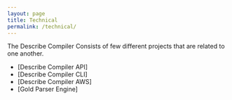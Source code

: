 ```yaml
---
layout: page
title: Technical
permalink: /technical/
---
```

The Describe Compiler Consists of few different projects that are related to one another.

* [Describe Compiler API]
* [Describe Compiler CLI]
* [Describe Compiler AWS]
* [Gold Parser Engine]